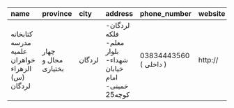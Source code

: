 | name                                            | province            | city   | address                                                   | phone_number           | website   |
|:------------------------------------------------|:--------------------|:-------|:----------------------------------------------------------|:-----------------------|:----------|
| کتابخانه مدرسه علمیه خواهران الزهراء (س) لردگان | چهار محال و بختیاری | لردگان | لردگان- فلكه معلم- بلوار شهداء- خیابان امام خمینی- كوچه25 | 03834443560 ( داخلی  ) | http://   |